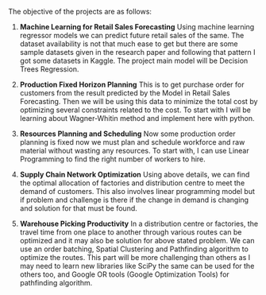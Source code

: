 The objective of the projects are as follows:

1. **Machine Learning for Retail Sales Forecasting**
    Using machine learning regressor models we can predict future retail sales of the same. The dataset availability is not that much ease to get but there are some sample datasets given in the research paper and following that pattern I got some datasets in Kaggle. The project main model will be Decision Trees Regression.

2. **Production Fixed Horizon Planning**
    This is to get purchase order for customers from the result predicted by the Model in Retail Sales Forecasting. Then we will be using this data to minimize the total cost by optimizing several constraints related to the cost. To start with I will be learning about Wagner-Whitin method and implement here with python.

3. **Resources Planning and Scheduling**
    Now some production order planning is fixed now we must plan and schedule workforce and raw material without wasting any resources. To start with, I can use Linear Programming to find the right number of workers to hire.

4. **Supply Chain Network Optimization**
    Using above details, we can find the optimal allocation of factories and distribution centre to meet the demand of customers. This also involves linear programming model but if problem and challenge is there if the change in demand is changing and solution for that must be found.

5. **Warehouse Picking Productivity**
    In a distribution centre or factories, the travel time from one place to another through various routes can be optimized and it may also be solution for above stated problem. We can use an order batching, Spatial Clustering and Pathfinding algorithm to optimize the routes. This part will be more challenging than others as I may need to learn new libraries like SciPy the same can be used for the others too, and Google OR tools (Google Optimization Tools) for pathfinding algorithm.
